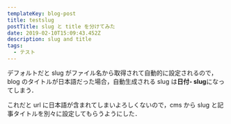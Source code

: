 ```yaml
---
templateKey: blog-post
title: testslug
postTitle: slug と title を分けてみた
date: 2019-02-10T15:09:43.452Z
description: slug and title
tags:
  - テスト
---
```

デフォルトだと slug がファイル名から取得されて自動的に設定されるので，blog のタイトルが日本語だった場合，自動生成される slug は**日付- slug**になってしまう．

これだと url に日本語が含まれてしまいよろしくないので，cms から slug と記事タイトルを別々に設定してもらうようにした．
